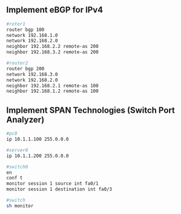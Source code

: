 ## Implement eBGP for IPv4

```bash
#roter1
router bgp 100
network 192.168.1.0
network 192.168.2.0
neighbor 192.168.2.2 remote-as 200
neighbor 192.168.3.2 remote-as 200

#router2
router bgp 200
network 192.168.3.0
network 192.168.2.0
neighbor 192.168.2.1 remote-as 100
neighbor 192.168.1.2 remote-as 100
```


## Implement SPAN Technologies (Switch Port Analyzer)
```bash
#pc0
ip 10.1.1.100 255.0.0.0

#server0
ip 10.1.1.200 255.0.0.0

#switch0
en
conf t
monitor session 1 source int fa0/1
monitor session 1 destination int fa0/3

#switch
sh monitor
```
